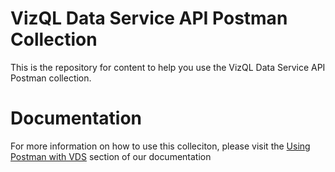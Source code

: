 # VizQL Data Service API Postman Collection

This is the repository for content to help you use the VizQL Data Service API Postman collection.

# Documentation
For more information on how to use this colleciton, please visit the [Using Postman with VDS](https://help.tableau.com/current/api/vizql-data-service/en-us/docs/using_postman_with_vds.html) section of our documentation


